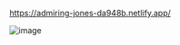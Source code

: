 https://admiring-jones-da948b.netlify.app/

![image](https://github.com/sergimoli/POKEMON_1/assets/95481090/e02a7d12-f680-4a71-a73f-90561b61a219)
